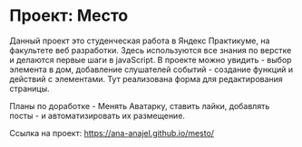 # Проект: Место
Данный проект это студенческая работа в Яндекс Практикуме, на факультете веб разработки. Здесь используются все знания по верстке и делаются первые шаги в javaScript. В проекте можно увидить - выбор элемента в дом, добавление слушателей событий - создание функций и действий с элементами. Тут реализована форма для редактирования страницы.

Планы по доработке - Менять Аватарку, ставить лайки, добавлять посты - и автоматизировать их размещение.

Ссылка на проект: https://ana-anajel.github.io/mesto/